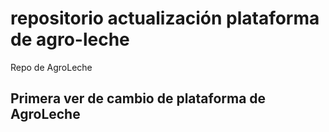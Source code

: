 # repositorio actualización plataforma de agro-leche
Repo de AgroLeche
## Primera ver de cambio de plataforma de AgroLeche
